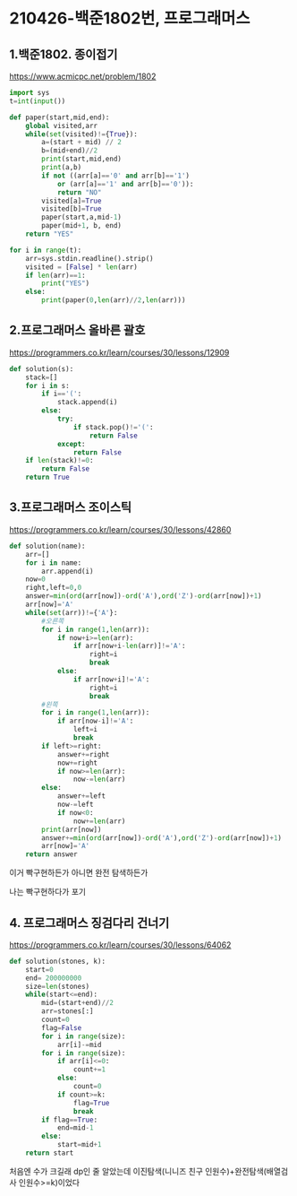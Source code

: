 # 210426-백준1802번, 프로그래머스

## 1.백준1802. 종이접기

https://www.acmicpc.net/problem/1802

```python
import sys
t=int(input())

def paper(start,mid,end):
    global visited,arr
    while(set(visited)!={True}):
        a=(start + mid) // 2
        b=(mid+end)//2
        print(start,mid,end)
        print(a,b)
        if not ((arr[a]=='0' and arr[b]=='1')
            or (arr[a]=='1' and arr[b]=='0')):
            return "NO"
        visited[a]=True
        visited[b]=True
        paper(start,a,mid-1)
        paper(mid+1, b, end)
    return "YES"

for i in range(t):
    arr=sys.stdin.readline().strip()
    visited = [False] * len(arr)
    if len(arr)==1:
        print("YES")
    else:
        print(paper(0,len(arr)//2,len(arr)))
```

## 2.프로그래머스 올바른 괄호

https://programmers.co.kr/learn/courses/30/lessons/12909

```python
def solution(s):
    stack=[]
    for i in s:
        if i=='(':
            stack.append(i)
        else:
            try:
                if stack.pop()!='(':
                    return False
            except:
                return False
    if len(stack)!=0:
        return False
    return True
```

## 3.프로그래머스 조이스틱

https://programmers.co.kr/learn/courses/30/lessons/42860

```python
def solution(name):
    arr=[]
    for i in name:
        arr.append(i)
    now=0
    right,left=0,0
    answer=min(ord(arr[now])-ord('A'),ord('Z')-ord(arr[now])+1)
    arr[now]='A'
    while(set(arr))!={'A'}:
        #오른쪽
        for i in range(1,len(arr)):
            if now+i>=len(arr):
                if arr[now+i-len(arr)]!='A':
                    right=i
                    break
            else:
                if arr[now+i]!='A':
                    right=i
                    break
        #왼쪽
        for i in range(1,len(arr)):
            if arr[now-i]!='A':
                left=i
                break
        if left>=right:
            answer+=right
            now+=right
            if now>=len(arr):
                now-=len(arr)
        else:
            answer+=left
            now-=left
            if now<0:
                now+=len(arr)
        print(arr[now])
        answer+=min(ord(arr[now])-ord('A'),ord('Z')-ord(arr[now])+1)
        arr[now]='A'
    return answer
```

이거 빡구현하든가 아니면 완전 탐색하든가

나는 빡구현하다가 포기

## 4. 프로그래머스 징검다리 건너기

https://programmers.co.kr/learn/courses/30/lessons/64062

```python
def solution(stones, k):
    start=0
    end= 200000000
    size=len(stones)
    while(start<=end):
        mid=(start+end)//2
        arr=stones[:]
        count=0
        flag=False
        for i in range(size):
            arr[i]-=mid
        for i in range(size):
            if arr[i]<=0:
                count+=1
            else:
                count=0
            if count>=k:
                flag=True
                break
        if flag==True:
            end=mid-1
        else:
            start=mid+1
    return start
```

처음엔 수가 크길래 dp인 줄 알았는데 이진탐색(니니즈 친구 인원수)+완전탐색(배열검사 인원수>=k)이었다